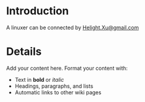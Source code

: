 # Introduction #

A linuxer can be connected by Helight.Xu@gmail.com


# Details #

Add your content here.  Format your content with:
  * Text in **bold** or _italic_
  * Headings, paragraphs, and lists
  * Automatic links to other wiki pages